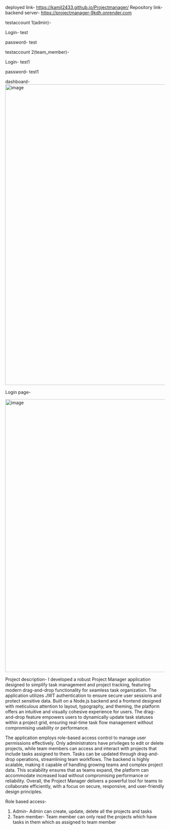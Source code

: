deployed link- https://kamil2433.github.io/Projectmanager/
Repository link- 
backend server- https://projectmanager-9kdh.onrender.com

testaccount 1(admin)-

Login- test

password- test

testaccount 2(team_member)- 

Login- test1

password- test1

dashboard-
<img width="948" alt="image" src="https://github.com/user-attachments/assets/774c9fd5-2083-4692-9606-acad2781f31e">

Login page- 

<img width="860" alt="image" src="https://github.com/user-attachments/assets/865d5556-afdb-4643-a3a2-741b58ce87b2">




Project description-
I developed a robust Project Manager application designed to simplify task management and project tracking, featuring modern drag-and-drop functionality for seamless task organization. The application utilizes JWT authentication to ensure secure user sessions and protect sensitive data. Built on a Node.js backend and a frontend designed with meticulous attention to layout, typography, and theming, the platform offers an intuitive and visually cohesive experience for users. The drag-and-drop feature empowers users to dynamically update task statuses within a project grid, ensuring real-time task flow management without compromising usability or performance.

The application employs role-based access control to manage user permissions effectively. Only administrators have privileges to edit or delete projects, while team members can access and interact with projects that include tasks assigned to them. Tasks can be updated through drag-and-drop operations, streamlining team workflows. The backend is highly scalable, making it capable of handling growing teams and complex project data. This scalability ensures that as teams expand, the platform can accommodate increased load without compromising performance or reliability. Overall, the Project Manager delivers a powerful tool for teams to collaborate efficiently, with a focus on secure, responsive, and user-friendly design principles.



Role based access-
1. Admin- Admin can create, update, delete all the projects and tasks
2. Team member- Team member can only read the projects which have tasks in them which as assigned to team member








